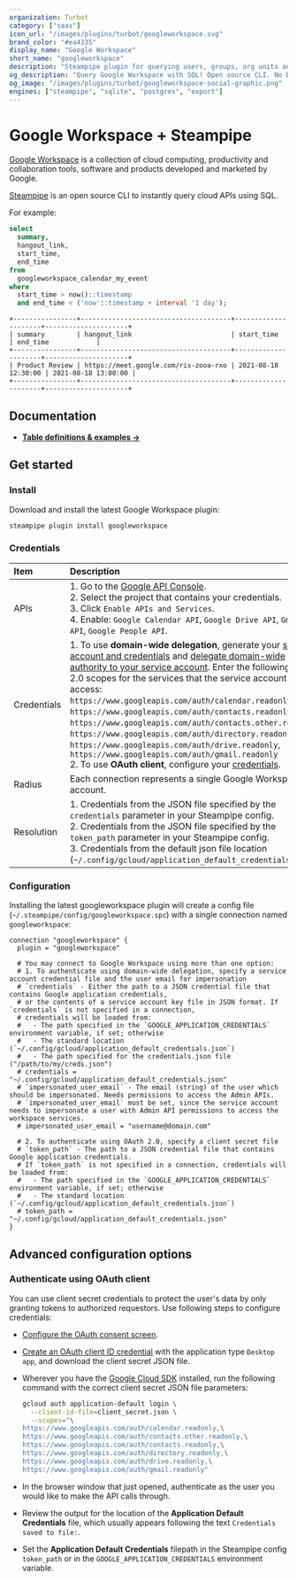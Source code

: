 ```yaml
---
organization: Turbot
category: ["saas"]
icon_url: "/images/plugins/turbot/googleworkspace.svg"
brand_color: "#ea4335"
display_name: "Google Workspace"
short_name: "googleworkspace"
description: "Steampipe plugin for querying users, groups, org units and more from your Google Workspace."
og_description: "Query Google Workspace with SQL! Open source CLI. No DB required."
og_image: "/images/plugins/turbot/googleworkspace-social-graphic.png"
engines: ["steampipe", "sqlite", "postgres", "export"]
---
```


# Google Workspace + Steampipe

[Google Workspace](https://workspace.google.com) is a collection of cloud computing, productivity and collaboration tools, software and products developed and marketed by Google.

[Steampipe](https://steampipe.io) is an open source CLI to instantly query cloud APIs using SQL.

For example:

```sql
select
  summary,
  hangout_link,
  start_time,
  end_time
from
  googleworkspace_calendar_my_event
where
  start_time > now()::timestamp
  and end_time < ('now'::timestamp + interval '1 day');
```

```
+----------------+--------------------------------------+---------------------+---------------------+
| summary        | hangout_link                         | start_time          | end_time            |
+----------------+--------------------------------------+---------------------+---------------------+
| Product Review | https://meet.google.com/ris-zooa-rxo | 2021-08-18 12:30:00 | 2021-08-18 13:00:00 |
+----------------+--------------------------------------+---------------------+---------------------+
```

## Documentation

- **[Table definitions & examples →](/plugins/turbot/googleworkspace/tables)**

## Get started

### Install

Download and install the latest Google Workspace plugin:

```bash
steampipe plugin install googleworkspace
```

### Credentials

| Item        | Description |
| :---------- | :-----------|
| APIs | 1. Go to the [Google API Console](https://console.cloud.google.com/apis/dashboard). <br/> 2. Select the project that contains your credentials. <br/> 3. Click `Enable APIs and Services`. <br/> 4. Enable: `Google Calendar API`, `Google Drive API`, `Gmail API`, `Google People API`.
| Credentials | 1. To use **domain-wide delegation**, generate your [service account and credentials](https://developers.google.com/admin-sdk/directory/v1/guides/delegation#create_the_service_account_and_credentials) and [delegate domain-wide authority to your service account](https://developers.google.com/admin-sdk/directory/v1/guides/delegation#delegate_domain-wide_authority_to_your_service_account). Enter the following OAuth 2.0 scopes for the services that the service account can access:<br />`https://www.googleapis.com/auth/calendar.readonly`,<br />`https://www.googleapis.com/auth/contacts.readonly`,<br />`https://www.googleapis.com/auth/contacts.other.readonly`,<br />`https://www.googleapis.com/auth/directory.readonly`,<br />`https://www.googleapis.com/auth/drive.readonly`,<br />`https://www.googleapis.com/auth/gmail.readonly`<br />2. To use **OAuth client**, configure your [credentials](#authenticate-using-oauth-client). |
| Radius      | Each connection represents a single Google Workspace account. |
| Resolution  | 1. Credentials from the JSON file specified by the `credentials` parameter in your Steampipe config.<br />2. Credentials from the JSON file specified by the `token_path` parameter in your Steampipe config.<br />3. Credentials from the default json file location (`~/.config/gcloud/application_default_credentials.json`). |

### Configuration

Installing the latest googleworkspace plugin will create a config file (`~/.steampipe/config/googleworkspace.spc`) with a single connection named `googleworkspace`:

```hcl
connection "googleworkspace" {
  plugin = "googleworkspace"

  # You may connect to Google Workspace using more than one option:
  # 1. To authenticate using domain-wide delegation, specify a service account credential file and the user email for impersonation
  # `credentials` - Either the path to a JSON credential file that contains Google application credentials,
  # or the contents of a service account key file in JSON format. If `credentials` is not specified in a connection,
  # credentials will be loaded from:
  #   - The path specified in the `GOOGLE_APPLICATION_CREDENTIALS` environment variable, if set; otherwise
  #   - The standard location (`~/.config/gcloud/application_default_credentials.json`)
  #   - The path specified for the credentials.json file ("/path/to/my/creds.json")
  # credentials = "~/.config/gcloud/application_default_credentials.json"
  # `impersonated_user_email` - The email (string) of the user which should be impersonated. Needs permissions to access the Admin APIs.
  # `impersonated_user_email` must be set, since the service account needs to impersonate a user with Admin API permissions to access the workspace services.
  # impersonated_user_email = "username@domain.com"

  # 2. To authenticate using OAuth 2.0, specify a client secret file
  # `token_path` - The path to a JSON credential file that contains Google application credentials.
  # If `token_path` is not specified in a connection, credentials will be loaded from:
  #   - The path specified in the `GOOGLE_APPLICATION_CREDENTIALS` environment variable, if set; otherwise
  #   - The standard location (`~/.config/gcloud/application_default_credentials.json`)
  # token_path = "~/.config/gcloud/application_default_credentials.json"
}
```

## Advanced configuration options

### Authenticate using OAuth client

You can use client secret credentials to protect the user's data by only granting tokens to authorized requestors. Use following steps to configure credentials:

- [Configure the OAuth consent screen](https://developers.google.com/workspace/guides/configure-oauth-consent).
- [Create an OAuth client ID credential](https://developers.google.com/workspace/guides/create-credentials#desktop-app) with the application type `Desktop app`, and download the client secret JSON file.
- Wherever you have the [Google Cloud SDK](https://cloud.google.com/sdk/docs/install) installed, run the following command with the correct client secret JSON file parameters:

  ```sh
  gcloud auth application-default login \
    --client-id-file=client_secret.json \
    --scopes="\
  https://www.googleapis.com/auth/calendar.readonly,\
  https://www.googleapis.com/auth/contacts.other.readonly,\
  https://www.googleapis.com/auth/contacts.readonly,\
  https://www.googleapis.com/auth/directory.readonly,\
  https://www.googleapis.com/auth/drive.readonly,\
  https://www.googleapis.com/auth/gmail.readonly"
  ```

- In the browser window that just opened, authenticate as the user you would like to make the API calls through.
- Review the output for the location of the **Application Default Credentials** file, which usually appears following the text `Credentials saved to file:`.
- Set the **Application Default Credentials** filepath in the Steampipe config `token_path` or in the `GOOGLE_APPLICATION_CREDENTIALS` environment variable.
